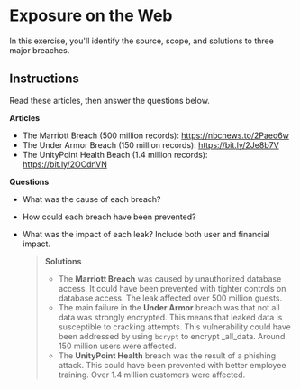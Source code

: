 # Exposure on the Web
In this exercise, you'll identify the source, scope, and solutions to three major breaches.

## Instructions
Read these articles, then answer the questions below.

**Articles**
- The Marriott Breach (500 million records): https://nbcnews.to/2Paeo6w
- The Under Armor Breach (150 million records): https://bit.ly/2Je8b7V
- The UnityPoint Health Beach (1.4 million records): https://bit.ly/2OCdnVN

**Questions**
- What was the cause of each breach?
- How could each breach have been prevented?
- What was the impact of each leak? Include both user and financial impact.

  > **Solutions**
  >   - The **Marriott Breach** was caused by unauthorized database access. It could have been prevented with tighter controls on database access. The leak affected over 500 million guests.
  >   - The main failure in the **Under Armor** breach was that not all data was strongly encrypted. This means that leaked data is susceptible to cracking attempts. This vulnerability could have been addressed by using `bcrypt` to encrypt _all_data. Around 150 million users were affected.
  >  - The **UnityPoint Health** breach was the result of a phishing attack. This could have been prevented with better employee training. Over 1.4 million customers were affected.
  